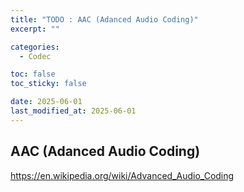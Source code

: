 ```yaml
---
title: "TODO : AAC (Adanced Audio Coding)"
excerpt: ""

categories:
  - Codec

toc: false
toc_sticky: false

date: 2025-06-01
last_modified_at: 2025-06-01
---
```


## AAC (Adanced Audio Coding)
https://en.wikipedia.org/wiki/Advanced_Audio_Coding
